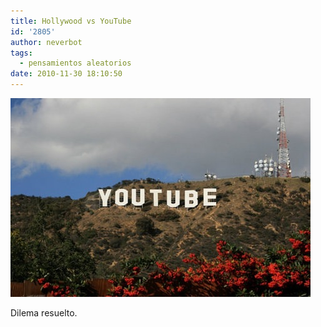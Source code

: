 ```yaml
---
title: Hollywood vs YouTube
id: '2805'
author: neverbot
tags:
  - pensamientos aleatorios
date: 2010-11-30 18:10:50
---
```


![201011301810.jpg](./hollywood-vs-youtube/201011301810.jpg)

Dilema resuelto.